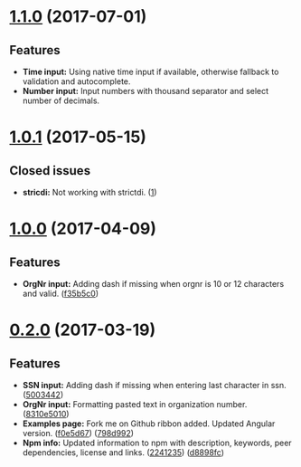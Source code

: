 <a name="1.1.0"></a>
# [1.1.0](https://github.com/FlaxHaxx/angular-input-types/compare/1.0.1...1.1.0) (2017-07-01)

## Features
* **Time input:** Using native time input if available, otherwise fallback to validation and autocomplete.
* **Number input:** Input numbers with thousand separator and select number of decimals.

<a name="1.0.1"></a>
# [1.0.1](https://github.com/FlaxHaxx/angular-input-types/compare/1.0.0...1.0.1) (2017-05-15)

## Closed issues
* **stricdi:** Not working with strictdi. ([1](https://github.com/FlaxHaxx/angular-input-types/issues/1))

<a name="1.0.0"></a>
# [1.0.0](https://github.com/FlaxHaxx/angular-input-types/compare/0.2.0...1.0.0) (2017-04-09)

## Features
* **OrgNr input:** Adding dash if missing when orgnr is 10 or 12 characters and valid. ([f35b5c0](https://github.com/FlaxHaxx/angular-input-types/commit/f35b5c0))

<a name="0.2.0"></a>
# [0.2.0](https://github.com/FlaxHaxx/angular-input-types/compare/0.1.0...0.2.0) (2017-03-19)

## Features
* **SSN input:** Adding dash if missing when entering last character in ssn. ([5003442](https://github.com/FlaxHaxx/angular-input-types/commit/5003442))
* **OrgNr input:** Formatting pasted text in organization number. ([8310e5010](https://github.com/FlaxHaxx/angular-input-types/commit/8310e5010))
* **Examples page:** Fork me on Github ribbon added. Updated Angular version. ([f0e5d67](https://github.com/FlaxHaxx/angular-input-types/commit/f0e5d67)) ([798d992](https://github.com/FlaxHaxx/angular-input-types/commit/798d992))
* **Npm info:** Updated information to npm with description, keywords, peer dependencies, license and links. ([2241235](https://github.com/FlaxHaxx/angular-input-types/commit/2241235)) ([d8898fc](https://github.com/FlaxHaxx/angular-input-types/commit/d8898fc))
